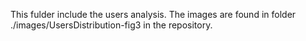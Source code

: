 This fulder include the users analysis.
The images are found in folder ./images/UsersDistribution-fig3 in the repository.

